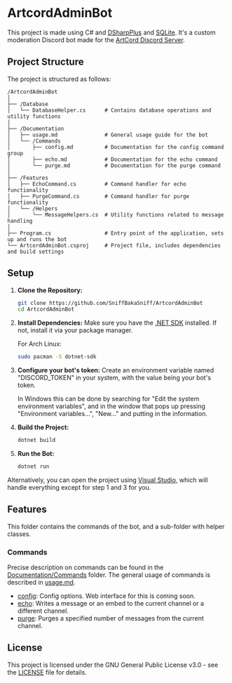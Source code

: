 # ArtcordAdminBot

This project is made using C# and [DSharpPlus](https://dsharpplus.github.io/DSharpPlus/) and [SQLite](https://www.sqlite.org/index.html). 
It's a custom moderation Discord bot made for the [ArtCord Discord Server](https://discord.gg/ArtCord). 

## Project Structure

The project is structured as follows:

```
/ArtcordAdminBot
│
├── /Database
│   └── DatabaseHelper.cs      # Contains database operations and utility functions
│
├── /Documentation
│   ├── usage.md               # General usage guide for the bot
│   └── /Commands
│       ├── config.md          # Documentation for the config command group
│       ├── echo.md            # Documentation for the echo command
│       └── purge.md           # Documentation for the purge command
│
├── /Features
│   ├── EchoCommand.cs         # Command handler for echo functionality
│   ├── PurgeCommand.cs        # Command handler for purge functionality
│   └── /Helpers
│       └── MessageHelpers.cs  # Utility functions related to message handling
│
├── Program.cs                 # Entry point of the application, sets up and runs the bot
└── ArtcordAdminBot.csproj     # Project file, includes dependencies and build settings
```

## Setup

1. **Clone the Repository:**
   ```sh
   git clone https://github.com/SniffBakaSniff/ArtcordAdminBot
   cd ArtcordAdminBot
   ```

2. **Install Dependencies:**
   Make sure you have the [.NET SDK](https://learn.microsoft.com/en-us/dotnet/core/install/windows) installed. If not, install it via your package manager.

   For Arch Linux:
   ```sh
   sudo pacman -S dotnet-sdk
   ```

3. **Configure your bot's token:**
   Create an environment variable named "DISCORD_TOKEN" in your system, with the value being your bot's token.	 

   In Windows this can be done by searching for "Edit the system environment variables", and in the window that pops up pressing "Environment variables...", "New..." and putting in the information.

4. **Build the Project:**
   ```sh
   dotnet build
   ```

5. **Run the Bot:**
   ```sh
   dotnet run
   ```

Alternatively, you can open the project using [Visual Studio](https://visualstudio.microsoft.com/), which will handle everything except for step 1 and 3 for you. 

## Features

This folder contains the commands of the bot, and a sub-folder with helper classes.

### Commands
Precise description on commands can be found in the [Documentation/Commands](./Documentation) folder. The general usage of commands is described in [usage.md](./Documentation/usage.md).

- [config](./Documentation/Commands/config.md): Config options. Web interface for this is coming soon. 
- [echo](./Documentation/Commands/echo.md): Writes a message or an embed to the current channel or a different channel.
- [purge](./Documentation/Commands/purge.md): Purges a specified number of messages from the current channel.


## License

This project is licensed under the GNU General Public License v3.0 - see the [LICENSE](LICENSE) file for details.
